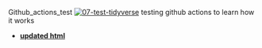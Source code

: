 Github_actions_test
[![07-test-tidyverse](https://github.com/teodoromouniertebas/Github_actions_test/actions/workflows/07-test-tidyverse.yml/badge.svg)](https://github.com/teodoromouniertebas/Github_actions_test/actions/workflows/07-test-tidyverse.yml)
testing github actions to learn how it works

* [**updated html**](https://teodoromouniertebas.github.io/Github_actions_test/tidyverse.html)


